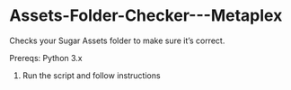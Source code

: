 # Assets-Folder-Checker---Metaplex
Checks your Sugar Assets folder to make sure it’s correct. 


Prereqs:
Python 3.x


1. Run the script and follow instructions 
